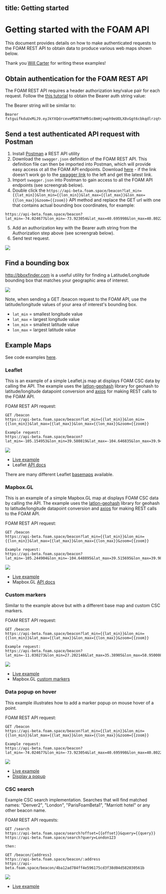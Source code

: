 title: Getting started
---

# Getting started with the FOAM API

This document provides details on how to make authenticated requests to the FOAM REST API to obtain data to produce various web maps shown below.

Thank you [Will Carter](https://github.com/FergusDevelopmentLLC/) for writing these examples!

## Obtain authentication for the FOAM REST API

The FOAM REST API requires a header authorization key/value pair for each request. Follow the [this tutorial](intro_to_api.html) to obtain the Bearer auth string value:

The Bearer string will be similar to:
```
Bearer fxtguifkduUxMiJ9.eyJkYXQdrceveM5NTFmMhSc8mHjvwph9eUOLX8vGgt6cbkqdlrzqtvw...
```

## Send a test authenticated API request with Postman

1. Install [Postman](https://www.getpostman.com/) a REST API utility 
2. Download the `swagger.json` definition of the FOAM REST API. This definition file can then be imported into Postman, which will provide easy access ot all the FOAM API endpoints. Download [here](https://f-o-a-m.github.io/foam.developer/3f1f223f5e0965a733c42bdba28adbf5/swagger.json) - if the link doesn't work go to the [swagger link](../swagger/ui.html) to the left and get the latest link.
3. Import `swagger.json` into Postman to gain access to all the FOAM API endpoints (see screengrab below).
4. Double click the `https://api-beta.foam.space/beacon?lat_min={{lat_min}}&lon_min={{lon_min}}&lat_max={{lat_max}}&lon_max={{lon_max}}&zoom={{zoom}}` API method and replace the GET url with one that contains actual bounding box coordinates, for example: 
```
https://api-beta.foam.space/beacon?lat_min=-74.024677&lon_min=-73.923054&lat_max=40.695998&lon_max=40.802245
```
5. Add an authorization key with the Bearer auth string from the Authorization step above (see screengrab below).
6. Send test request.

![](https://i.imgur.com/w3E0UoA.gif)

## Find a bounding box

http://bboxfinder.com is a useful utility for finding a Latitude/Longitude bounding box that matches your geographic area of interest. 

![](http://storage5.static.itmages.com/i/18/0323/h_1521817819_9414564_3c23fc1852.png)

Note, when sending a GET /beacon request to the FOAM API, use the latitude/longitude values of your area of interest's bounding box.
* `lat_min` = smallest longitude value
* `lat_max` = largest longitude value
* `lon_min` = smallest latitude value
* `lon_max` = largest latitude value

## Example Maps

See code examples [here](https://github.com/FergusDevelopmentLLC/foam-api-examples/tree/master/examples).

### Leaflet

This is an example of a simple Leaflet.js map at displays FOAM CSC data by calling the API. The example uses the [latlon-geohash](https://github.com/chrisveness/latlon-geohash) library for geohash to latitude/longitude datapoint conversion and [axios](https://github.com/axios/axios) for making REST calls to the FOAM API.

FOAM REST API request:
```
GET /beacon
https://api-beta.foam.space/beacon?lat_min={{lat_min}}&lon_min={{lon_min}}&lat_max={{lat_max}}&lon_max={{lon_max}}&zoom={{zoom}}

Example request:
https://api-beta.foam.space/beacon?lat_min=-105.154953&lon_min=39.580819&lat_max=-104.646835&lon_max=39.941857
```

![](http://storage3.static.itmages.com/i/18/0322/h_1521738128_2846268_36122b1f75.png)

* [Live example](http://bl.ocks.org/kejace/0d93e33c0da9696b0fc5db3b0fbae06d)
* Leaflet [API docs](http://leafletjs.com/reference-1.3.0.html)

There are many different Leaflet [basemaps](http://leaflet-extras.github.io/leaflet-providers/preview/) available.

### Mapbox.GL

This is an example of a simple Mapbox.GL map at displays FOAM CSC data by calling the API. The example uses the [latlon-geohash](https://github.com/chrisveness/latlon-geohash) library for geohash to latitude/longitude datapoint conversion and [axios](https://github.com/axios/axios) for making REST calls to the FOAM API.

FOAM REST API request:
```
GET /beacon
https://api-beta.foam.space/beacon?lat_min={{lat_min}}&lon_min={{lon_min}}&lat_max={{lat_max}}&lon_max={{lon_max}}&zoom={{zoom}}

Example request:
https://api-beta.foam.space/beacon?lat_min=-105.244904&lon_min=-104.648895&lat_max=39.515695&lon_max=39.985538
```

![](http://storage7.static.itmages.com/i/18/0322/h_1521738283_6444740_02c3e5b2d8.png)

* [Live example](http://bl.ocks.org/kejace/c312c8ba8f05c910b6f09dcc81212bd8)
* Mapbox.GL [API docs](https://www.mapbox.com/mapbox-gl-js/api/)

### Custom markers

Similar to the example above but with a different base map and custom CSC markers.

FOAM REST API request:
```
GET /beacon
https://api-beta.foam.space/beacon?lat_min={{lat_min}}&lon_min={{lon_min}}&lat_max={{lat_max}}&lon_max={{lon_max}}&zoom={{zoom}}

Example request:
https://api-beta.foam.space/beacon?lat_min=-11.030273&lon_min=27.202148&lat_max=35.38905&lon_max=58.950008
```

![](http://storage8.static.itmages.com/i/18/0322/h_1521738397_6180381_d2d1d3856e.png)

* [Live example](http://bl.ocks.org/kejace/42614058a148d40c549ec886dcf7bdbd)
* Mapbox.GL [custom markers](https://www.mapbox.com/help/custom-markers-gl-js/)

### Data popup on hover

This example illustrates how to add a marker popup on mouse hover of a point.

FOAM REST API request:
```
GET /beacon
https://api-beta.foam.space/beacon?lat_min={{lat_min}}&lon_min={{lon_min}}&lat_max={{lat_max}}&lon_max={{lon_max}}&zoom={{zoom}}

Example request:
https://api-beta.foam.space/beacon?lat_min=-74.024677&lon_min=-73.923054&lat_max=40.695998&lon_max=40.802245
```

![](http://storage6.static.itmages.com/i/18/0322/h_1521738706_3252718_a826d36491.png)

* [Live example](http://bl.ocks.org/kejace/356a4f31773a2edc9b1b1fec676bdfaf)
* [Display a popup](https://www.mapbox.com/mapbox-gl-js/example/popup/)

### CSC search

Example CSC search implementation. Searches that will find matched names: "Denver2", "London", "ParisFoamBeta1", "Marriott hotel" or any other beacon name.

FOAM REST API requests:
```
GET /search
https://api-beta.foam.space/search?offset={{offset}}&query={{query}}
https://api-beta.foam.space/search?query=London123

then:

GET /beacon/{address}
https://api-beta.foam.space/beacon/:address
https://api-beta.foam.space/beacon/4ba12ad784ff4e596175cd3f38d04d582030561b

```
![](https://i.imgur.com/hqGX8qx.gif)

* [Live example](http://bl.ocks.org/kejace/e29a2744e533131adfec393eb18ed1f3)
